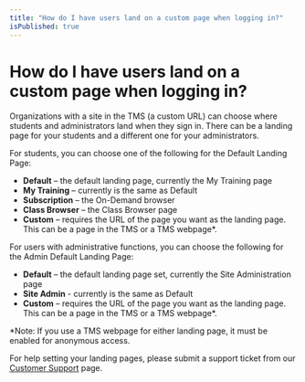 ```yaml
---
title: "How do I have users land on a custom page when logging in?"
isPublished: true
---
```


# How do I have users land on a custom page when logging in?

Organizations with a site in the TMS (a custom URL) can choose where students and administrators land when they sign in. There can be a landing page for your students and a different one for your administrators.

For students, you can choose one of the following for the Default Landing Page:
- **Default** – the default landing page, currently the My Training page
- **My Training** – currently is the same as Default
- **Subscription** – the On-Demand browser
- **Class Browser** – the Class Browser page
- **Custom** – requires the URL of the page you want as the landing page. This can be a page in the TMS or a TMS webpage*.

For users with administrative functions, you can choose the following for the Admin Default Landing Page:
- **Default** – the default landing page set, currently the Site Administration page
- **Site Admin** - currently is the same as Default
- **Custom** – requires the URL of the page you want as the landing page. This can be a page in the TMS or a TMS webpage*.

*Note: If you use a TMS webpage for either landing page, it must be enabled for anonymous access.

For help setting your landing pages, please submit a support ticket from our [Customer Support](https://www.learnondemandsystems.com/customer-support/) page.

